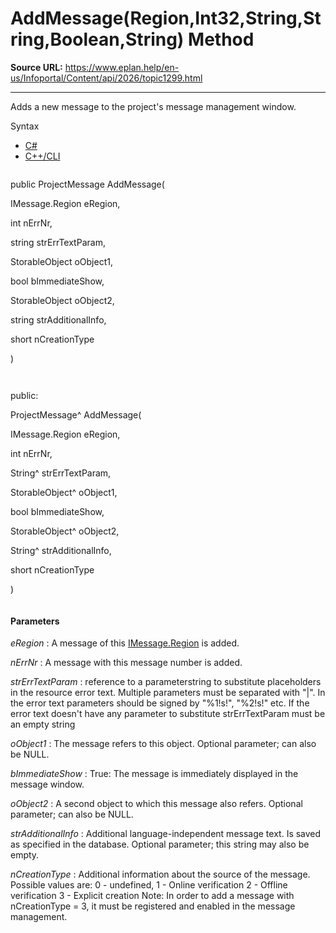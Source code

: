 # AddMessage(Region,Int32,String,String,Boolean,String) Method

**Source URL:** https://www.eplan.help/en-us/Infoportal/Content/api/2026/topic1299.html

---

Adds a new message to the project's message management window.

Syntax

- [C#](#i-syntax-CS)
- [C++/CLI](#i-syntax-CPP2005)

```
```
public ProjectMessage AddMessage( 

   IMessage.Region eRegion,

   int nErrNr,

   string strErrTextParam,

   StorableObject oObject1,

   bool bImmediateShow,

   StorableObject oObject2,

   string strAdditionalInfo,

   short nCreationType

)
```
```

```
```
public:

ProjectMessage^ AddMessage( 

   IMessage.Region eRegion,

   int nErrNr,

   String^ strErrTextParam,

   StorableObject^ oObject1,

   bool bImmediateShow,

   StorableObject^ oObject2,

   String^ strAdditionalInfo,

   short nCreationType

)
```
```

#### Parameters

*eRegion*
:   A message of this [IMessage.Region](Eplan.EplApi.EServicesu~Eplan.EplApi.EServices.IMessage+Region.html) is added.

*nErrNr*
:   A message with this message number is added.

*strErrTextParam*
:   reference to a parameterstring to substitute placeholders in the resource error text. Multiple parameters must be separated with "|". In the error text parameters should be signed by "%1!s!", "%2!s!" etc. If the error text doesn't have any parameter to substitute strErrTextParam must be an empty string

*oObject1*
:   The message refers to this object. Optional parameter; can also be NULL.

*bImmediateShow*
:   True\: The message is immediately displayed in the message window.

*oObject2*
:   A second object to which this message also refers. Optional parameter; can also be NULL.

*strAdditionalInfo*
:   Additional language\-independent message text. Is saved as specified in the database. Optional parameter; this string may also be empty.

*nCreationType*
:   Additional information about the source of the message. Possible values are: 0 - undefined, 1 - Online verification 2 - Offline verification 3 - Explicit creation Note: In order to add a message with nCreationType = 3, it must be registered and enabled in the message management.
